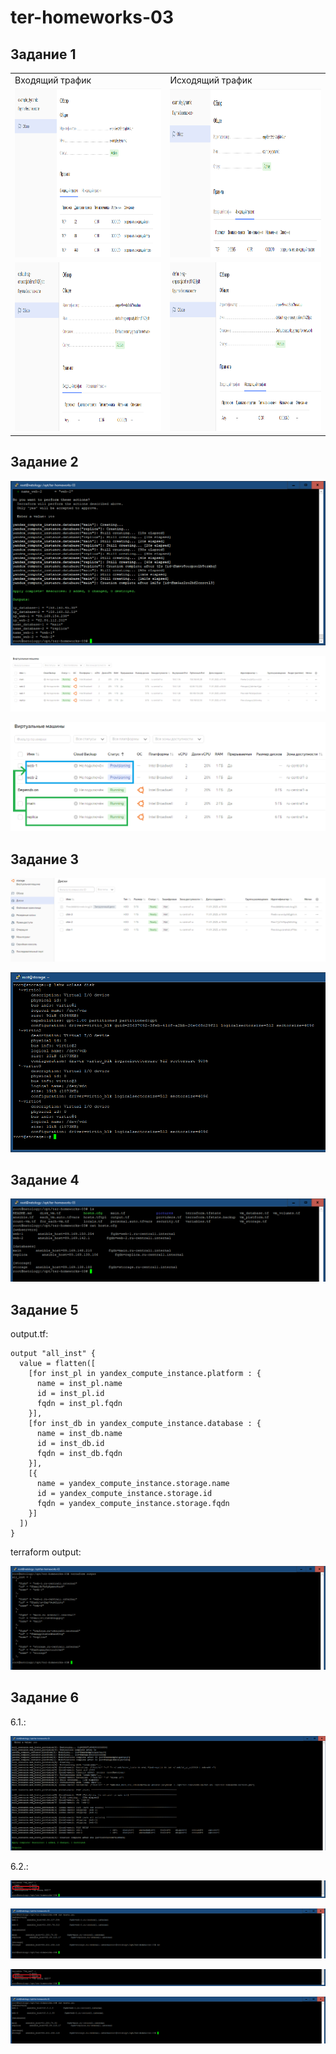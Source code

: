 # ter-homeworks-03

## Задание 1

<table>
  <tr>
    <td>Входящий трафик</td>
    <td>Исходящий трафик</td>
  </tr>
  <tr>
    <td><img src="./pictures/1_SG_1_in.png" width=890 height=270></td>
    <td><img src="./pictures/1_SG_1_out.png" width=890 height=270></td>
  </tr>
  <tr>
    <td><img src="./pictures/1_SG_2_in.png" width=890 height=270></td>
    <td><img src="./pictures/1_SG_2_out.png" width=890 height=270></td>
  </tr>
 </table>

## Задание 2

![Terraform_apply](./pictures/2_Terraform_apply.png)

![VM](./pictures/2_VM.png)

![VM_depends_on](./pictures/2_Depends_on.png)

## Задание 3

![VM_with_SecondDiscs](./pictures/3_VM_with_SecondDiscs.png)

![lshw](./pictures/3_lshw.png)

## Задание 4

![hosts.conf](./pictures/4_cat_hosts_conf.png)

## Задание 5

output.tf:

```
output "all_inst" {
  value = flatten([
    [for inst_pl in yandex_compute_instance.platform : {
      name = inst_pl.name
      id = inst_pl.id
      fqdn = inst_pl.fqdn
    }],
    [for inst_db in yandex_compute_instance.database : {
      name = inst_db.name
      id = inst_db.id
      fqdn = inst_db.fqdn
    }],
    [{
      name = yandex_compute_instance.storage.name
      id = yandex_compute_instance.storage.id
      fqdn = yandex_compute_instance.storage.fqdn
    }]
  ])
}
```

terraform output:

![Terraform_output](./pictures/5_Terraform_output.png)

## Задание 6

6.1.:

![Ansible](./pictures/6_Ansible.png)

6.2.:

![NAT_is_true](./pictures/6_NAT_is_true.png)

![NAT_on](./pictures/6_NAT_on.png)

![NAT_is_false](./pictures/6_NAT_is_false.png)

![NAT_off](./pictures/6_NAT_off.png)
